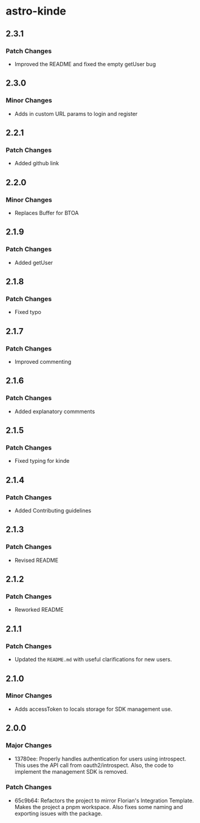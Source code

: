 # astro-kinde

## 2.3.1

### Patch Changes

- Improved the README and fixed the empty getUser bug

## 2.3.0

### Minor Changes

- Adds in custom URL params to login and register

## 2.2.1

### Patch Changes

- Added github link

## 2.2.0

### Minor Changes

- Replaces Buffer for BTOA

## 2.1.9

### Patch Changes

- Added getUser

## 2.1.8

### Patch Changes

- Fixed typo

## 2.1.7

### Patch Changes

- Improved commenting

## 2.1.6

### Patch Changes

- Added explanatory commments

## 2.1.5

### Patch Changes

- Fixed typing for kinde

## 2.1.4

### Patch Changes

- Added Contributing guidelines

## 2.1.3

### Patch Changes

- Revised README

## 2.1.2

### Patch Changes

- Reworked README

## 2.1.1

### Patch Changes

- Updated the `README.md` with useful clarifications for new users.

## 2.1.0

### Minor Changes

- Adds accessToken to locals storage for SDK management use.

## 2.0.0

### Major Changes

- 13780ee: Properly handles authentication for users using introspect. This uses the API call from oauth2/introspect. Also, the code to implement the management SDK is removed.

### Patch Changes

- 65c9b64: Refactors the project to mirror Florian's Integration Template. Makes the project a pnpm workspace. Also fixes some naming and exporting issues with the package.
